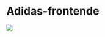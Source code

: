 ﻿# Adidas-frontende
<img src="(https://github.com/yasserderbale/Adidas-frontende/assets/164632388/bd097655-603b-4377-b516-1950462e920a)">
